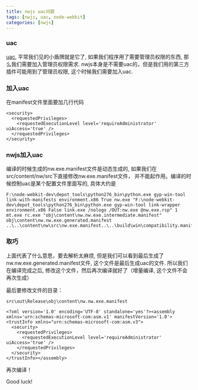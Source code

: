 ```yaml
---
title: nwjs uac问题
tags: [nwjs, uac, node-webkit]
categories: [nwjs]
---
```

### uac
[uac](http://baike.baidu.com/view/750250.htm), 平常我们见的小盾牌就是它了, 如果我们程序用了需要管理员权限的东西, 那么我们需要加入管理员权限需求. nwjs本身是不需要uac的，但是我们用的第三方插件可能用到了管理员权限, 这个时候我们需要加入uac.
<!--more-->

### 加入uac
在manifest文件里面要加几行代码
```
<security>
  <requestedPrivileges>
    <requestedExecutionLevel level='requireAdministrator' uiAccess='true' />
  </requestedPrivileges>
</security>
```

### nwjs加入uac
编译的时候生成的nw.exe.manifest文件是动态生成的, 如果我们在src/content/nw/src下直接修改nw.exe.manifest文件， 并不能起作用。编译的时候控制uac是某个配置文件里面写的, 具体大约是
```
F:\node-webkit-dev\depot_tools\python276_bin\python.exe gyp-win-tool link-with-manifests environment.x86 True nw.exe "F:\node-webkit-dev\depot_tools\python276_bin\python.exe gyp-win-tool link-wrapper environment.x86 False link.exe /nologo /OUT:nw.exe @nw.exe.rsp" 1 mt.exe rc.exe "obj\content\nw.nw.exe.intermediate.manifest" obj\content\nw.nw.exe.generated.manifest ..\..\content\nw\src\nw.exe.manifest..\..\build\win\compatibility.manifest                       
```

### 取巧
上面代表了什么意思，要去解析太麻烦, 但是我们可以看到最后生成了nw.nw.exe.generated.manifest文件, 这个文件是最后生成uac的文件. 所以我们在编译完成之后, 修改这个文件，然后再次编译就好了（增量编译, 这个文件不会再次生成）

最后要修改文件的目录：

```
src\out\Release\obj\content\nw.nw.exe.manifest
```

```
<?xml version='1.0' encoding='UTF-8' standalone='yes'?><assembly xmlns='urn:schemas-microsoft-com:asm.v1' manifestVersion='1.0'>
<trustInfo xmlns="urn:schemas-microsoft-com:asm.v3">
  <security>
    <requestedPrivileges>
      <requestedExecutionLevel level='requireAdministrator' uiAccess='true' />
    </requestedPrivileges>
  </security>
</trustInfo></assembly>
```

再次编译！

Good luck!

